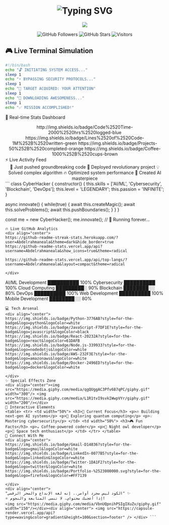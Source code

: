 <h1 align="center">
  <img src="https://readme-typing-svg.herokuapp.com/?font=Orbitron&size=35&duration=4000&color=00FF00&center=true&vCenter=true&width=500&lines=🚀+Welcome+to+My+World;💻+Professional+Hacker;🔥+AI+Enthusiast;⚡+Code+Wizard;🎯+Problem+Solver" alt="Typing SVG" />
</h1>

<div align="center">
  <img src="https://capsule-render.vercel.app/api?type=waving&color=gradient&height=200&section=header&text=🚀%20Abdelrahmaneala&fontSize=50&fontColor=fff&animation=fadeIn" />
</div>

<div align="center">
  
![GitHub Followers](https://img.shields.io/github/followers/Abdelrahmaneala?style=for-the-badge)
![GitHub Stars](https://img.shields.io/github/stars/Abdelrahmaneala?style=for-the-badge)
![Visitors](https://komarev.com/ghpvc/?username=Abdelrahmaneala&style=for-the-badge&color=blueviolet)

</div>

## 🎮 **Live Terminal Simulation**

```bash
#!/bin/bash
echo "🔓 INITIATING SYSTEM ACCESS..."
sleep 1
echo "⚡ BYPASSING SECURITY PROTOCOLS..."
sleep 1  
echo "🎯 TARGET ACQUIRED: YOUR ATTENTION"
sleep 1
echo "💾 DOWNLOADING AWESOMENESS..."
sleep 1
echo "✅ MISSION ACCOMPLISHED!"
```
🌟 Real-time Stats Dashboard
<div align="center">
http://img.shields.io/badge/Code%2520Time-2000%2520hrs%2520logged-blue
https://img.shields.io/badge/Lines%2520of%2520Code-1M%252B%2520written-green
https://img.shields.io/badge/Projects-50%252B%2520completed-orange
https://img.shields.io/badge/Coffee-1000%252B%2520cups-brown

</div>
⚡ Live Activity Feed
<div align="center">
🎯 Just pushed groundbreaking code
🚀 Deployed revolutionary project
💡 Solved complex algorithm
🔥 Optimized system performance
🌟 Created AI masterpiece

</div>
```
class CyberHacker {
  constructor() {
    this.skills = ['AI/ML', 'Cybersecurity', 'Blockchain', 'DevOps'];
    this.level = 'LEGENDARY';
    this.passion = 'INFINITE';
  }
  
  async innovate() {
    while(true) {
      await this.createMagic();
      await this.solveProblems();
      await this.pushBoundaries();
    }
  }
}

const me = new CyberHacker();
me.innovate(); // 🚀 Running forever...
```
🔥 Live GitHub Analytics
<div align="center">
https://github-readme-streak-stats.herokuapp.com/?user=Abdelrahmaneala&theme=dark&hide_border=true
https://github-readme-stats.vercel.app/api?username=Abdelrahmaneala&show_icons=true&theme=radical

https://github-readme-stats.vercel.app/api/top-langs/?username=Abdelrahmaneala&layout=compact&theme=radical

</div>
```
AI/ML Development    ██████████ 100%
Cybersecurity        ██████████ 100%
Cloud Computing      █████████░  90%
Blockchain           ████████░░  80%
DevOps               ██████████ 100%
Web Development      ██████████ 100%
Mobile Development   ████████░░  80%
```
💻 Tech Arsenal
<div align="center">
https://img.shields.io/badge/Python-3776AB?style=for-the-badge&logo=python&logoColor=white
https://img.shields.io/badge/JavaScript-F7DF1E?style=for-the-badge&logo=javascript&logoColor=black
https://img.shields.io/badge/React-20232A?style=for-the-badge&logo=react&logoColor=61DAFB
https://img.shields.io/badge/Node.js-339933?style=for-the-badge&logo=nodedotjs&logoColor=white
https://img.shields.io/badge/AWS-232F3E?style=for-the-badge&logo=amazonaws&logoColor=white
https://img.shields.io/badge/Docker-2496ED?style=for-the-badge&logo=docker&logoColor=white

</div>
✨ Special Effects Zone
<div align="center"><img src="https://media.giphy.com/media/qgQUggAC3Pfv687qPC/giphy.gif" width="300"/> <img src="https://media.giphy.com/media/L1R1tvI9svkIWwpVYr/giphy.gif" width="200"/></div>
🎪 Interactive Elements
<table> <tr> <td width="50%"> <h3>🎯 Current Focus</h3> <p>🔥 Building next-gen AI systems</p> <p>🚀 Exploring quantum computing</p> <p>💡 Mastering cybersecurity</p> </td> <td width="50%"> <h3>🎮 Fun Facts</h3> <p>☕ Coffee-powered coder</p> <p>🌙 Night owl developer</p> <p>🚀 Space tech enthusiast</p> </td> </tr> </table>
📡 Connect With Me
<div align="center">
https://img.shields.io/badge/Gmail-D14836?style=for-the-badge&logo=gmail&logoColor=white
https://img.shields.io/badge/LinkedIn-0077B5?style=for-the-badge&logo=linkedin&logoColor=white
https://img.shields.io/badge/Twitter-1DA1F2?style=for-the-badge&logo=twitter&logoColor=white
https://img.shields.io/badge/Portfolio-%2523000000.svg?style=for-the-badge&logo=firefox&logoColor=#FF7139

</div>
<div align="center">
"الكود ليس مجرد أوامر.. إنه لغة الإبداع والسحر الرقمي" ✨
⭐ إذا أعجبك محتواي، لا تنسى المتابعة والنجوم!
<img src="https://media.giphy.com/media/VbnUQpnihPSIgIXuZv/giphy.gif" width="150"/></div><div align="center"> <img src="https://capsule-render.vercel.app/api?type=waving&color=gradient&height=100&section=footer" /> </div> ```
